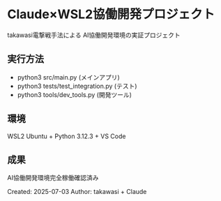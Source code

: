 # Claude×WSL2協働開発プロジェクト

takawasi電撃戦手法による AI協働開発環境の実証プロジェクト

## 実行方法
- python3 src/main.py (メインアプリ)
- python3 tests/test_integration.py (テスト)  
- python3 tools/dev_tools.py (開発ツール)

## 環境
WSL2 Ubuntu + Python 3.12.3 + VS Code

## 成果
AI協働開発環境完全稼働確認済み

Created: 2025-07-03
Author: takawasi + Claude
